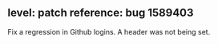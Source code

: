 level: patch
reference: bug 1589403
---

Fix a regression in Github logins. A header was not being set.
